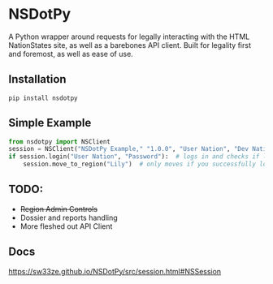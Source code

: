 # NSDotPy
A Python wrapper around requests for legally interacting with the HTML NationStates site, as well as a barebones API client. Built for legality first and foremost, as well as ease of use.

## Installation
``pip install nsdotpy``

## Simple Example
```python
from nsdotpy import NSClient
session = NSClient("NSDotPy Example," "1.0.0", "User Nation", "Dev Nation")
if session.login("User Nation", "Password"):  # logs in and checks if login was successful
    session.move_to_region("Lily")  # only moves if you successfully logged in
```
## TODO:
- ~~Region Admin Controls~~
- Dossier and reports handling
- More fleshed out API Client
## Docs
https://sw33ze.github.io/NSDotPy/src/session.html#NSSession